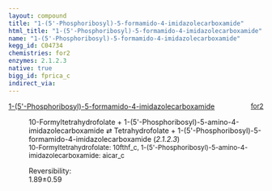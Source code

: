 ```yaml
---
layout: compound
title: "1-(5'-Phosphoribosyl)-5-formamido-4-imidazolecarboxamide"
html_title: "1-(5'-Phosphoribosyl)-5-formamido-4-imidazolecarboxamide"
name: "1-(5'-Phosphoribosyl)-5-formamido-4-imidazolecarboxamide"
kegg_id: C04734
chemistries: for2
enzymes: 2.1.2.3
native: true
bigg_id: fprica_c
indirect_via:
---
```

<dl><dt class='rs-product'><a href='{{ site.url }}{{ site.baseurl }}/compounds/C04734' class='link-dark' data-bs-toggle='tooltip' data-bs-html='true' data-bs-title='KEGG: C04734'>1-(5'-Phosphoribosyl)-5-formamido-4-imidazolecarboxamide</a><span style='float: right; max-width: 40%'><a href='{{ site.url }}{{ site.baseurl }}/chemistries/for2' class='link-dark opacity-50' style='font-size: small; word-wrap: anywhere;'>for2</a></span></dt><dd><p>10-Formyltetrahydrofolate + 1-(5'-Phosphoribosyl)-5-amino-4-imidazolecarboxamide &#8644; Tetrahydrofolate + 1-(5'-Phosphoribosyl)-5-formamido-4-imidazolecarboxamide (<i>2.1.2.3</i>)<br /><span style='font-size: small;'><span data-bs-toggle='tooltip' data-bs-html='true' data-bs-title='KEGG: C00234'>10-Formyltetrahydrofolate</span>: 10fthf_c, <span data-bs-toggle='tooltip' data-bs-html='true' data-bs-title='KEGG: C04677'>1-(5'-Phosphoribosyl)-5-amino-4-imidazolecarboxamide</span>: aicar_c</span><br /><div class="reversibility_info">Reversibility: <div class="progress"><div class="progress-bar bg-success" role="progressbar" style="width: 0%" aria-valuenow="0" aria-valuemin="0" aria-valuemax="100"></div></div><span>1.89&plusmn;0.59</span><div class="progress"><div class="progress-bar bg-danger" role="progressbar" style="width: 18.91%" aria-valuenow="1.8907078100119552" aria-valuemin="0" aria-valuemax="10"></div><div class="progress-bar bg-warning" role="progressbar" style="width: 5.92%" aria-valuenow="1.8907078100119552" aria-valuemin="0" aria-valuemax="10"></div></div></div></p><dl></dl></dd></dl>